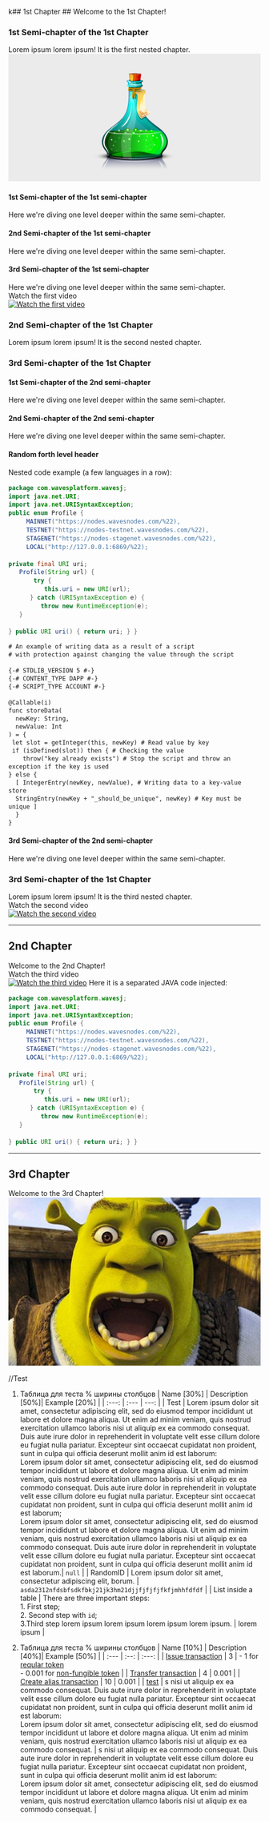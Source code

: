 k## 1st Chapter ##
Welcome to the 1st Chapter!

### 1st Semi-chapter of the 1st Chapter ###
Lorem ipsum lorem ipsum!
It is the first nested chapter.    
![Rock](./img/elixir.png)    

#### 1st Semi-chapter of the 1st semi-chapter ####
Here we're diving one level deeper within the same semi-chapter.
#### 2nd Semi-chapter of the 1st semi-chapter ####
Here we're diving one level deeper within the same semi-chapter.
#### 3rd Semi-chapter of the 1st semi-chapter ####
Here we're diving one level deeper within the same semi-chapter.    
Watch the first video    
[![Watch the first video](https://www.formula1.com/content/dam/fom-website/manual/Misc/2022manual/F1Manager/F1Manager2022_Key_Art_4K.jpg)](https://youtu.be/ZRrwjiUkUWk)

[](634bbd8a-52ed-4a7a-ae56-623667b59eb3#chapter)

### 2nd Semi-chapter of the 1st Chapter ###
Lorem ipsum lorem ipsum!
It is the second nested chapter.

### 3rd Semi-chapter of the 1st Chapter ###
#### 1st Semi-chapter of the 2nd semi-chapter ####
Here we're diving one level deeper within the same semi-chapter.
#### 2nd Semi-chapter of the 2nd semi-chapter ####
Here we're diving one level deeper within the same semi-chapter.    

#### Random forth level header ####

Nested code example (a few languages in a row):    

<CodeBlock>

```java
package com.wavesplatform.wavesj;
import java.net.URI;
import java.net.URISyntaxException;
public enum Profile {
     MAINNET("https://nodes.wavesnodes.com/%22),
     TESTNET("https://nodes-testnet.wavesnodes.com/%22),
     STAGENET("https://nodes-stagenet.wavesnodes.com/%22),
     LOCAL("http://127.0.0.1:6869/%22);
 
private final URI uri;
   Profile(String url) {
       try {
          this.uri = new URI(url);
      } catch (URISyntaxException e) {
         throw new RuntimeException(e);
   }
 
} public URI uri() { return uri; } }
```
```ride
# An example of writing data as a result of a script
# with protection against changing the value through the script
 
{-# STDLIB_VERSION 5 #-}
{-# CONTENT_TYPE DAPP #-}
{-# SCRIPT_TYPE ACCOUNT #-}
 
@Callable(i)
func storeData(
  newKey: String,
  newValue: Int
) = {
 let slot = getInteger(this, newKey) # Read value by key
 if (isDefined(slot)) then { # Checking the value
    throw("key already exists") # Stop the script and throw an exception if the key is used
} else {
  [ IntegerEntry(newKey, newValue), # Writing data to a key-value store
  StringEntry(newKey + "_should_be_unique", newKey) # Key must be unique ]
  }
}
```

</CodeBlock>

#### 3rd Semi-chapter of the 2nd semi-chapter ####
Here we're diving one level deeper within the same semi-chapter.

### 3rd Semi-chapter of the 1st Chapter ###
Lorem ipsum lorem ipsum!
It is the third nested chapter.    
Watch the second video    
[![Watch the second video](https://devblogs.microsoft.com/dotnet/wp-content/uploads/sites/10/2022/02/dotnet7-preview1.jpg)](https://youtu.be/T-D1KVIuvjA)

---

## 2nd Chapter ##
Welcome to the 2nd Chapter!    
Watch the third video    
[![Watch the third video](https://img.youtube.com/vi/T-D1KVIuvjA/maxresdefault.jpg)](https://youtu.be/34Na4j8AVgA)
    Here it is a separated JAVA code injected:    

<CodeBlock>

```java
package com.wavesplatform.wavesj;
import java.net.URI;
import java.net.URISyntaxException;
public enum Profile {
     MAINNET("https://nodes.wavesnodes.com/%22),
     TESTNET("https://nodes-testnet.wavesnodes.com/%22),
     STAGENET("https://nodes-stagenet.wavesnodes.com/%22),
     LOCAL("http://127.0.0.1:6869/%22);
 
private final URI uri;
   Profile(String url) {
       try {
          this.uri = new URI(url);
      } catch (URISyntaxException e) {
         throw new RuntimeException(e);
   }
 
} public URI uri() { return uri; } }
```

</CodeBlock>

---

## 3rd Chapter ##
Welcome to the 3rd Chapter!    
![cake](./img/shrek.png)    

//Test

1. Таблица для теста % ширины столбцов
| Name [30%] | Description [50%]| Example [20%] |
| :---: | :--- | ---: |
| Test | Lorem ipsum dolor sit amet, consectetur adipiscing elit, sed do eiusmod tempor incididunt ut labore et dolore magna aliqua. Ut enim ad minim veniam, quis nostrud exercitation ullamco laboris nisi ut aliquip ex ea commodo consequat. Duis aute irure dolor in reprehenderit in voluptate velit esse cillum dolore eu fugiat nulla pariatur. Excepteur sint occaecat cupidatat non proident, sunt in culpa qui officia deserunt mollit anim id est laborum:<br>Lorem ipsum dolor sit amet, consectetur adipiscing elit, sed do eiusmod tempor incididunt ut labore et dolore magna aliqua. Ut enim ad minim veniam, quis nostrud exercitation ullamco laboris nisi ut aliquip ex ea commodo consequat. Duis aute irure dolor in reprehenderit in voluptate velit esse cillum dolore eu fugiat nulla pariatur. Excepteur sint occaecat cupidatat non proident, sunt in culpa qui officia deserunt mollit anim id est laborum;<br>Lorem ipsum dolor sit amet, consectetur adipiscing elit, sed do eiusmod tempor incididunt ut labore et dolore magna aliqua. Ut enim ad minim veniam, quis nostrud exercitation ullamco laboris nisi ut aliquip ex ea commodo consequat. Duis aute irure dolor in reprehenderit in voluptate velit esse cillum dolore eu fugiat nulla pariatur. Excepteur sint occaecat cupidatat non proident, sunt in culpa qui officia deserunt mollit anim id est laborum.| `null` |
| RandomID | Lorem ipsum dolor sit amet, consectetur adipiscing elit, borum. | `asda2312nfdsbfsdkfbkj21jk3hm21djjfjfjfjfkfjmhhfdfdf` |
| List inside a table | There are three important steps:<br>1. First step;<br>2. Second step with `id`;<br>3.Third step lorem ipsum lorem ipsum lorem ipsum lorem ipsum. | lorem ipsum | 

2. Таблица для теста % ширины столбцов
| Name [10%] | Description [40%]| Example [50%] |
| :--- | :--: | :---: |
| [Issue transaction]() | 3 | - 1 for [reqular token]()<br> - 0.001 for [non-fungible token]() |
| [Transfer transaction]() | 4 | 0.001 | 
| [Create alias transaction]() | 10 | 0.001 |
| [test]() | s nisi ut aliquip ex ea commodo consequat. Duis aute irure dolor in reprehenderit in voluptate velit esse cillum dolore eu fugiat nulla pariatur. Excepteur sint occaecat cupidatat non proident, sunt in culpa qui officia deserunt mollit anim id est laborum:<br>Lorem ipsum dolor sit amet, consectetur adipiscing elit, sed do eiusmod tempor incididunt ut labore et dolore magna aliqua. Ut enim ad minim veniam, quis nostrud exercitation ullamco laboris nisi ut aliquip ex ea commodo consequat. | s nisi ut aliquip ex ea commodo consequat. Duis aute irure dolor in reprehenderit in voluptate velit esse cillum dolore eu fugiat nulla pariatur. Excepteur sint occaecat cupidatat non proident, sunt in culpa qui officia deserunt mollit anim id est laborum:<br>Lorem ipsum dolor sit amet, consectetur adipiscing elit, sed do eiusmod tempor incididunt ut labore et dolore magna aliqua. Ut enim ad minim veniam, quis nostrud exercitation ullamco laboris nisi ut aliquip ex ea commodo consequat. |